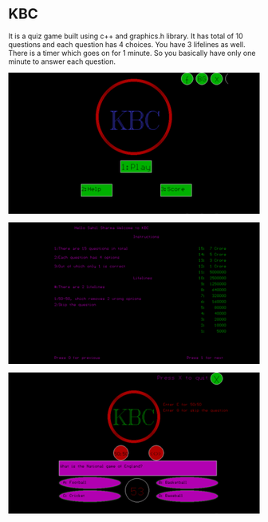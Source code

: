 # KBC

It is a quiz game built using c++ and graphics.h library.
It has total of 10 questions and each question has 4 choices.
You have 3 lifelines as well.
There is a timer which goes on for 1 minute.
So you basically have only one minute to answer each question.


![alt text](https://github.com/sahilsharma0223/KBC/blob/main/Screenshot%20(11).png)

![alt text](https://github.com/sahilsharma0223/KBC/blob/main/Screenshot%20(15).png)

![alt text](https://github.com/sahilsharma0223/KBC/blob/main/Screenshot%20(16).png)


